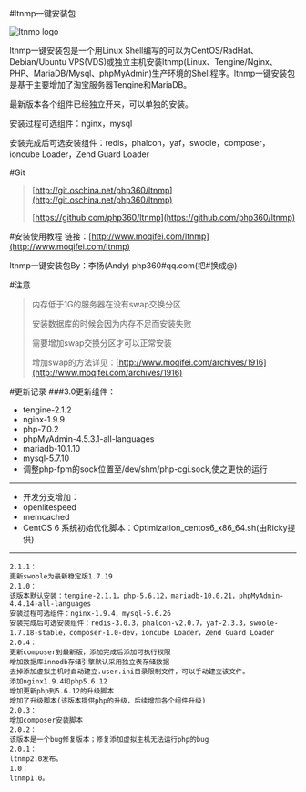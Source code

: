 #ltnmp一键安装包

![ltnmp logo](http://www.moqifei.com/wp-content/uploads/2015/07/ltnmp.gif)

ltnmp一键安装包是一个用Linux Shell编写的可以为CentOS/RadHat、Debian/Ubuntu VPS(VDS)或独立主机安装ltnmp(Linux、Tengine/Nginx、PHP、MariaDB/Mysql、phpMyAdmin)生产环境的Shell程序。ltnmp一键安装包是基于主要增加了淘宝服务器Tengine和MariaDB。

最新版本各个组件已经独立开来，可以单独的安装。

安装过程可选组件：nginx，mysql

安装完成后可选安装组件：redis，phalcon，yaf，swoole，composer，ioncube Loader，Zend Guard Loader


#Git
> [http://git.oschina.net/php360/ltnmp](http://git.oschina.net/php360/ltnmp)
>
> [https://github.com/php360/ltnmp](https://github.com/php360/ltnmp)

#安装使用教程
链接：[http://www.moqifei.com/ltnmp](http://www.moqifei.com/ltnmp)

ltnmp一键安装包By：李扬(Andy) php360#qq.com(把#换成@)

#注意
> 内存低于1G的服务器在没有swap交换分区
>
> 安装数据库的时候会因为内存不足而安装失败
>
> 需要增加swap交换分区才可以正常安装
>
> 增加swap的方法详见：[http://www.moqifei.com/archives/1916](http://www.moqifei.com/archives/1916)

#更新记录
###3.0更新组件：
* tengine-2.1.2
* nginx-1.9.9
* php-7.0.2
* phpMyAdmin-4.5.3.1-all-languages
* mariadb-10.1.10
* mysql-5.7.10
* 调整php-fpm的sock位置至/dev/shm/php-cgi.sock,使之更快的运行

---
* 开发分支增加：
* openlitespeed
* memcached
* CentOS 6 系统初始优化脚本：Optimization_centos6_x86_64.sh(由Ricky提供)

---
    2.1.1：
    更新swoole为最新稳定版1.7.19
    2.1.0：
    该版本默认安装：tengine-2.1.1，php-5.6.12，mariadb-10.0.21，phpMyAdmin-4.4.14-all-languages
    安装过程可选组件：nginx-1.9.4，mysql-5.6.26
    安装完成后可选安装组件：redis-3.0.3，phalcon-v2.0.7，yaf-2.3.3，swoole-1.7.18-stable，composer-1.0-dev，ioncube Loader，Zend Guard Loader
    2.0.4：
    更新composer到最新版，添加完成后添加可执行权限
    增加数据库innodb存储引擎默认采用独立表存储数据
    去掉添加虚拟主机时自动建立.user.ini目录限制文件，可以手动建立该文件。
    添加nginx1.9.4和php5.6.12
    增加更新php到5.6.12的升级脚本
    增加了升级脚本(该版本提供php的升级，后续增加各个组件升级)
    2.0.3：
    增加composer安装脚本
    2.0.2：
    该版本是一个bug修复版本；修复添加虚拟主机无法运行php的bug
    2.0.1：
    ltnmp2.0发布。
    1.0：
    ltnmp1.0。
